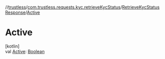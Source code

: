 //[trustless](../../../index.md)/[com.trustless.requests.kyc.retrieveKycStatus](../index.md)/[RetrieveKycStatusResponse](index.md)/[Active](-active.md)

# Active

[kotlin]\
val [Active](-active.md): [Boolean](https://kotlinlang.org/api/latest/jvm/stdlib/kotlin/-boolean/index.html)
